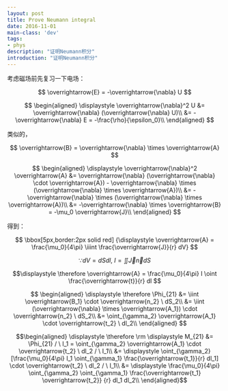 ```yaml
---
layout: post
title: Prove Neumann integral
date: 2016-11-01
main-class: 'dev'
tags:
- phys
description: "证明Neumann积分"
introduction: "证明Neumann积分"
---
```


考虑磁场前先复习一下电场：

$$
\overrightarrow{E} = -\overrightarrow{\nabla} U
$$

$$ \begin{aligned}
\displaystyle
\overrightarrow{\nabla}^2 U
&= \overrightarrow{\nabla} (\overrightarrow{\nabla} U)\\
&= -\overrightarrow{\nabla} E = -\frac{\rho}{\epsilon_0}\\
\end{aligned} $$

类似的，

$$
\overrightarrow{B} = \overrightarrow{\nabla} \times \overrightarrow{A}
$$

$$ \begin{aligned}
\displaystyle
\overrightarrow{\nabla}^2 \overrightarrow{A}
&= \overrightarrow{\nabla} (\overrightarrow{\nabla} \cdot \overrightarrow{A}) - 
\overrightarrow{\nabla} \times (\overrightarrow{\nabla} \times \overrightarrow{A})\\
&= -\overrightarrow{\nabla} \times (\overrightarrow{\nabla} \times \overrightarrow{A})\\
&= -\overrightarrow{\nabla} \times \overrightarrow{B} = -\mu_0 \overrightarrow{J}\\
\end{aligned}
$$

得到：

$$ \bbox[5px,border:2px solid red]
{\displaystyle \overrightarrow{A} = \frac{\mu_0}{4\pi} \iiint \frac{\overrightarrow{J}}{r} dV}
$$

$$
\because dV = dS dl, \ I = \iint \overrightarrow{J} \overrightarrow{n} dS
$$

$$\displaystyle
\therefore \overrightarrow{A} = \frac{\mu_0}{4\pi} I \oint \frac{\overrightarrow{t}}{r} dl
$$

$$ \begin{aligned}
\displaystyle
\therefore \Phi_{21} &= \iint \overrightarrow{B_1} \cdot \overrightarrow{n_2} \ dS_2\\
&= \iint (\overrightarrow{\nabla} \times \overrightarrow{A_1}) \cdot \overrightarrow{n_2} \ dS_2\\
&= \oint_{\gamma_2} \overrightarrow{A_1} \cdot \overrightarrow{t_2} \ dl_2\\
\end{aligned} $$


$$\begin{aligned}
\displaystyle
\therefore \rm \displaystyle M_{21} &= \Phi_{21} / \ I_1 = \oint_{\gamma_2} \overrightarrow{A_1} \cdot \overrightarrow{t_2} \ dl_2 / \ I_1\\
&= \displaystyle \oint_{\gamma_2} [\frac{\mu_0}{4\pi} I_1 \oint_{\gamma_1} \frac{\overrightarrow{t_1}}{r} dl_1] \cdot \overrightarrow{t_2} \ dl_2 / \ I_1\\
&= \displaystyle \frac{\mu_0}{4\pi} \oint_{\gamma_2} \oint_{\gamma_1} \frac{\overrightarrow{t_1} \overrightarrow{t_2}} {r} dl_1 dl_2\\
\end{aligned}$$







